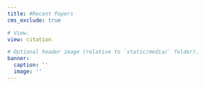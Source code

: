 ```yaml
---
title: #Recent Papers
cms_exclude: true

# View.
view: citation

# Optional header image (relative to `static/media/` folder).
banner:
  caption: ''
  image: ''
---
```

